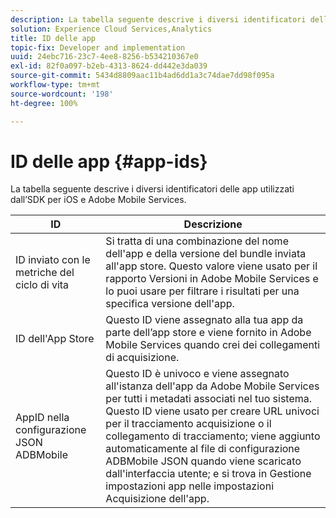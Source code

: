 ```yaml
---
description: La tabella seguente descrive i diversi identificatori delle app utilizzati dall’SDK per iOS e Adobe Mobile Services.
solution: Experience Cloud Services,Analytics
title: ID delle app
topic-fix: Developer and implementation
uuid: 24ebc716-23c7-4ee8-8256-b534210367e0
exl-id: 82f0a097-b2eb-4313-8624-dd442e3da039
source-git-commit: 5434d8809aac11b4ad6dd1a3c74dae7dd98f095a
workflow-type: tm+mt
source-wordcount: '198'
ht-degree: 100%

---
```


# ID delle app {#app-ids}

La tabella seguente descrive i diversi identificatori delle app utilizzati dall’SDK per iOS e Adobe Mobile Services.

| ID | Descrizione |
|--- |--- |
| ID inviato con le metriche del ciclo di vita | Si tratta di una combinazione del nome dell&#39;app e della versione del bundle inviata all&#39;app store.  Questo valore viene usato per il rapporto Versioni in Adobe Mobile Services e lo puoi usare per filtrare i risultati per una specifica versione dell&#39;app. |
| ID dell&#39;App Store | Questo ID viene assegnato alla tua app da parte dell’app store e viene fornito in Adobe Mobile Services quando crei dei collegamenti di acquisizione. |
| AppID nella configurazione JSON ADBMobile | Questo ID è univoco e viene assegnato all&#39;istanza dell&#39;app da Adobe Mobile Services per tutti i metadati associati nel tuo sistema.  Questo ID viene usato per creare URL univoci per il tracciamento acquisizione o il collegamento di tracciamento; viene aggiunto automaticamente al file di configurazione ADBMobile JSON quando viene scaricato dall&#39;interfaccia utente; e si trova in Gestione impostazioni app nelle impostazioni Acquisizione dell&#39;app. |
